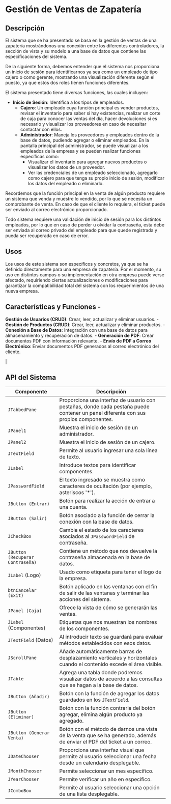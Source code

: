 # Gestión de Ventas de Zapatería

## Descripción

El sistema que se ha presentado se basa en la gestión de ventas de una zapatería mostrándonos una conexión entre los diferentes controladores, la sección de vista y su modelo a una base de datos que contiene las especificaciones del sistema.

De la siguiente forma, debemos entender que el sistema nos proporciona un inicio de sesión para identificarnos ya sea como un empleado de tipo cajero o como gerente, mostrando una visualización diferente según el puesto, ya que estos dos roles tienen funciones diferentes.

El sistema presentado tiene diversas funciones, las cuales incluyen:

- **Inicio de Sesión**: Identifica a los tipos de empleados.
  - **Cajero**: Un empleado cuya función principal es vender productos, revisar el inventario para saber si hay existencias, realizar un corte de caja para conocer las ventas del día, hacer devoluciones si es necesario y visualizar los proveedores en caso de necesitar contactar con ellos.
  - **Administrador**: Maneja los proveedores y empleados dentro de la base de datos, pudiendo agregar o eliminar empleados. En la pantalla principal del administrador, se puede visualizar a los empleados de la empresa y se pueden realizar funciones específicas como:
    - Visualizar el inventario para agregar nuevos productos o visualizar los datos de un proveedor.
    - Ver las credenciales de un empleado seleccionado, agregarlo como cajero para que tenga su propio inicio de sesión, modificar los datos del empleado o eliminarlo.

Recordemos que la función principal en la venta de algún producto requiere un sistema que venda y muestre lo vendido, por lo que se necesita un comprobante de venta. En caso de que el cliente lo requiera, el ticket puede ser enviado al correo electrónico proporcionado.

Todo sistema requiere una validación de inicio de sesión para los distintos empleados, por lo que en caso de perder u olvidar la contraseña, esta debe ser enviada al correo privado del empleado para que quede registrada y pueda ser recuperada en caso de error.

## Usos

Los usos de este sistema son específicos y concretos, ya que se ha definido directamente para una empresa de zapatería. Por el momento, su uso en distintos campos o su implementación en otra empresa puede verse afectado, requiriendo ciertas actualizaciones o modificaciones para garantizar la compatibilidad total del sistema con los requerimientos de una nueva empresa.
## Características y Funciones - 
**Gestión de Usuarios (CRUD)**: Crear, leer, actualizar y eliminar usuarios. - 
**Gestión de Productos (CRUD)**: Crear, leer, actualizar y eliminar productos. - 
**Conexión a Base de Datos**: Integración con una base de datos para almacenamiento y recuperación de datos. - 
**Generación de PDF**: Crear documentos PDF con información relevante. - 
**Envío de PDF a Correo Electrónico**: Enviar documentos PDF generados al correo electrónico del cliente.

|

## API del Sistema

| Componente              | Descripción                                                                                          |
|-------------------------|------------------------------------------------------------------------------------------------------|
| `JTabbedPane`           | Proporciona una interfaz de usuario con pestañas, donde cada pestaña puede contener un panel diferente con sus propios componentes. |
| `JPanel1`               | Muestra el inicio de sesión de un administrador.                                                      |
| `JPanel2`               | Muestra el inicio de sesión de un cajero.                                                             |
| `JTextField`            | Permite al usuario ingresar una sola línea de texto.                                                  |
| `JLabel`                | Introduce textos para identificar componentes.                                                        |
| `JPasswordField`        | El texto ingresado se muestra como caracteres de ocultación (por ejemplo, asteriscos '*').            |
| `JButton (Entrar)`      | Botón para realizar la acción de entrar a una cuenta.                                                 |
| `JButton (Salir)`       | Botón asociado a la función de cerrar la conexión con la base de datos.                               |
| `JCheckBox`             | Cambia el estado de los caracteres asociados al `JPasswordField` de contraseña.                       |
| `JButton (Recuperar Contraseña)` | Contiene un método que nos devuelve la contraseña almacenada en la base de datos.                    |
| `JLabel` (Logo)         | Usado como etiqueta para tener el logo de la empresa.                                                 |
| `btnCancelar (Exit)`    | Botón aplicado en las ventanas con el fin de salir de las ventanas y terminar las acciones del sistema. |
| `JPanel (Caja)`         | Ofrece la vista de cómo se generarán las ventas.                                                      |
| `JLabel` (Componentes)  | Etiquetas que nos muestran los nombres de los componentes.                                            |
| `JTextField` (Datos)    | Al introducir texto se guardará para evaluar métodos establecidos con esos datos.                     |
| `JScrollPane`           | Añade automáticamente barras de desplazamiento verticales y horizontales cuando el contenido excede el área visible. |
| `JTable`                | Agrega una tabla donde podremos visualizar datos de acuerdo a las consultas que se hagan a la base de datos. |
| `JButton (Añadir)`      | Botón con la función de agregar los datos guardados en los `JTextField`.                              |
| `JButton (Eliminar)`    | Botón con la función contraria del botón agregar, elimina algún producto ya agregado.                 |
| `JButton (Generar Venta)` | Botón con el método de darnos una vista de la venta que se ha generado, además de enviar el PDF del ticket a un correo. |
| `JDateChooser`          | Proporciona una interfaz visual que permite al usuario seleccionar una fecha desde un calendario desplegable. |
| `JMonthChooser`         | Permite seleccionar un mes específico.                                                               |
| `JYearChooser`          | Permite verificar un año en específico.                                                              |
| `JComboBox`             | Permite al usuario seleccionar una opción de una lista desplegable.                                  |




